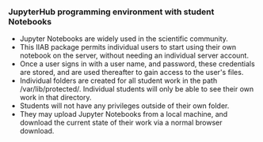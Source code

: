 ### JupyterHub programming environment with student Notebooks

* Jupyter Notebooks are widely used in the scientific community.
* This IIAB package permits individual users to start using their own notebook on the server, without needing an individual server account.
* Once a user signs in with a user name, and password, these credentials are stored, and are used thereafter to gain access to the user's files.
* Individual folders are created for all student work in the path /var/lib/protected/.  Individual students will only be able to see their own work in that directory.
* Students will not have any privileges outside of their own folder.
* They may upload Jupyter Notebooks from a local machine, and download the current state of their work via a normal browser download.
